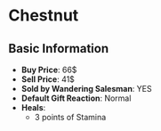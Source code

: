 # Chestnut

## Basic Information

- **Buy Price**: 66$
- **Sell Price**: 41$
- **Sold by Wandering Salesman**: YES
- **Default Gift Reaction**: Normal
- **Heals**:
  - 3 points of Stamina